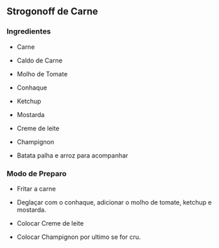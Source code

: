 ## Strogonoff de Carne

### Ingredientes

- Carne

- Caldo de Carne

- Molho de Tomate

- Conhaque

- Ketchup

- Mostarda

- Creme de leite

- Champignon

- Batata palha e arroz para acompanhar

### Modo de Preparo

- Fritar a carne

- Deglaçar com o conhaque, adicionar o molho de tomate, ketchup e mostarda.

- Colocar Creme de leite

- Colocar Champignon por ultimo se for cru.
